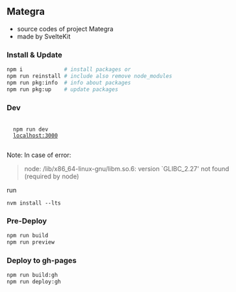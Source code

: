 ## Mategra

* source codes of project Mategra
* made by SvelteKit


### Install & Update
```bash
npm i             # install packages or
npm run reinstall # include also remove node_modules
npm run pkg:info  # info about packages
npm run pkg:up    # update packages
```

### Dev
<pre>
 <code>
  npm run dev
  <a href="http://localhost:3000">localhost:3000</a>
 </code>
</pre>

Note:
In case of error:
> node: /lib/x86_64-linux-gnu/libm.so.6: version `GLIBC_2.27' not found (required by node)

run
```
nvm install --lts
```


### Pre-Deploy
```bash
npm run build
npm run preview
```

### Deploy to gh-pages
```bash
npm run build:gh
npm run deploy:gh
```
